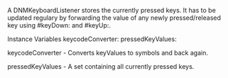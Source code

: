 A DNMKeyboardListener stores the currently pressed keys. It has to be updated regulary by forwarding the value of any newly pressed/released key using #keyDown: and #keyUp:.

Instance Variables
	keycodeConverter:		<DNMKeycodeConverter>
	pressedKeyValues:		<Set>

keycodeConverter
	- Converts keyValues to symbols and back again. 

pressedKeyValues
	- A set containing all currently pressed keys.
